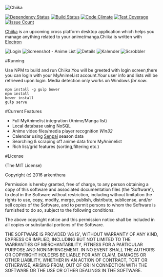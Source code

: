 ![Chiika](https://raw.githubusercontent.com/arkenthera/Chiika/master/resources/icon.png)

[![Dependency Status](https://david-dm.org/arkenthera/chiika.svg)](https://david-dm.org/arkenthera/chiika)
[![Build Status](https://travis-ci.org/arkenthera/Chiika.svg?branch=master)](https://travis-ci.org/arkenthera/Chiika)
[![Code Climate](https://codeclimate.com/github/arkenthera/Chiika/badges/gpa.svg)](https://codeclimate.com/github/arkenthera/Chiika)
[![Test Coverage](https://codeclimate.com/github/arkenthera/Chiika/badges/coverage.svg)](https://codeclimate.com/github/arkenthera/Chiika/coverage)
[![Issue Count](https://codeclimate.com/github/arkenthera/Chiika/badges/issue_count.svg)](https://codeclimate.com/github/arkenthera/Chiika)

[Chiika](http://chiika.moe/) is an upcoming cross platform desktop application which helps you manage anything related to your anime/manga.Chiika is written with [Electron](https://github.com/atom/electron)

![Login](http://i.imgur.com/56cRNUx.png)
![Screenshot - Anime List](http://i.imgur.com/lK4llMI.png)
![Details](http://i.imgur.com/r6KHf7T.png)
![Kalender](http://i.imgur.com/6GKaOBn.png)
![Scrobbler](http://i.imgur.com/KNHMLQR.png)

#Running

Use NPM to build and run Chiika.You will be greeted with login screen,there you can login with your MyAnimeList account.Your user info and lists will be retrieved upon login. Media detection only works on Windows *for now*.

```
npm install -g gulp bower
npm install
bower install
gulp serve

```

#Current Features

- Full MyAnimelist integration (Anime/Manga list)
- Local database using NoSQL
- Anime video files/media player recognition *Win32*
- Calendar using [Senpai](senpai.moe) season data
- Searching & scraping off anime data from MyAnimelist
- Rich list/grid features (sorting,filtering etc.)





#License

(The MIT License)

Copyright (c) 2016 arkenthera

Permission is hereby granted, free of charge, to any person obtaining a copy of this software and associated documentation files (the 'Software'), to deal in the Software without restriction, including without limitation the rights to use, copy, modify, merge, publish, distribute, sublicense, and/or sell copies of the Software, and to permit persons to whom the Software is furnished to do so, subject to the following conditions:

The above copyright notice and this permission notice shall be included in all copies or substantial portions of the Software.

THE SOFTWARE IS PROVIDED 'AS IS', WITHOUT WARRANTY OF ANY KIND, EXPRESS OR IMPLIED, INCLUDING BUT NOT LIMITED TO THE WARRANTIES OF MERCHANTABILITY, FITNESS FOR A PARTICULAR PURPOSE AND NONINFRINGEMENT. IN NO EVENT SHALL THE AUTHORS OR COPYRIGHT HOLDERS BE LIABLE FOR ANY CLAIM, DAMAGES OR OTHER LIABILITY, WHETHER IN AN ACTION OF CONTRACT, TORT OR OTHERWISE, ARISING FROM, OUT OF OR IN CONNECTION WITH THE SOFTWARE OR THE USE OR OTHER DEALINGS IN THE SOFTWARE.
